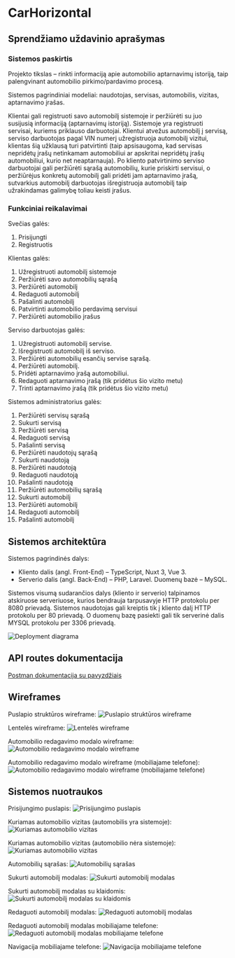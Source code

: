 # CarHorizontal

## Sprendžiamo uždavinio aprašymas 

### Sistemos paskirtis

<p>Projekto tikslas – rinkti informaciją apie automobilio aptarnavimų istoriją, taip palengvinant automobilio pirkimo/pardavimo procesą.</p>
<p>Sistemos pagrindiniai modeliai: naudotojas, servisas, automobilis, vizitas, aptarnavimo įrašas.</p>
<p>Klientai gali registruoti savo automobilį sistemoje ir peržiūrėti su juo susijusią informaciją (aptarnavimų istoriją). Sistemoje yra registruoti servisai, kuriems priklauso darbuotojai. Klientui atvežus automobilį į servisą, serviso darbuotojas pagal VIN numerį užregistruoja automobilį vizitui, klientas šią užklausą turi patvirtinti (taip apsisaugoma, kad servisas nepridėtų įrašų netinkamam automobiliui ar apskritai nepridėtų įrašų automobiliui, kurio net neaptarnauja). Po kliento patvirtinimo serviso darbuotojai gali peržiūrėti sąrašą automobilių, kurie priskirti servisui, o peržiūrėjus konkretų automobilį gali pridėti jam aptarnavimo įrašą, sutvarkius automobilį darbuotojas išregistruoja automobilį taip užrakindamas galimybę toliau keisti įrašus.</p>

### Funkciniai reikalavimai

Svečias galės:
1.	Prisijungti
2.	Registruotis

Klientas galės:

1.	Užregistruoti automobilį sistemoje
2.	Peržiūrėti savo automobilių sąrašą
3.	Peržiūrėti automobilį
4.	Redaguoti automobilį
5.	Pašalinti automobilį
6.	Patvirtinti automobilio perdavimą servisui
7.  Peržiūrėti automobilio įrašus

Serviso darbuotojas galės:

1.	Užregistruoti automobilį servise.
2.	Išregistruoti automobilį iš serviso.
3.	Peržiūrėti automobilių esančių servise sąrašą.
4.	Peržiūrėti automobilį.
5.	Pridėti aptarnavimo įrašą automobiliui.
6.	Redaguoti aptarnavimo įrašą (tik pridėtus šio vizito metu)
7.	Trinti aptarnavimo įrašą (tik pridėtus šio vizito metu)

Sistemos administratorius galės:

1.	Peržiūrėti servisų sąrašą
2.	Sukurti servisą
3.	Peržiūrėti servisą
4.	Redaguoti servisą
5.	Pašalinti servisą
6.	Peržiūrėti naudotojų sąrašą
7.	Sukurti naudotoją
8.	Peržiūrėti naudotoją
9.	Redaguoti naudotoją
10.	Pašalinti naudotoją
11.	Peržiūrėti automobilių sąrašą
12. Sukurti automobilį
13. Peržiūrėti automobilį
14. Redaguoti automobilį
15. Pašalinti automobilį

## Sistemos architektūra
Sistemos pagrindinės dalys:
- Kliento dalis (angl. Front-End) – TypeScript, Nuxt 3, Vue 3.
- Serverio dalis (angl. Back-End) – PHP, Laravel. Duomenų bazė – MySQL.
<p>Sistemos visumą sudarančios dalys (kliento ir serverio) talpinamos atskiruose serveriuose, kurios bendrauja tarpusavyje HTTP protokolu per 8080 prievadą. Sistemos naudotojas gali kreiptis tik į kliento dalį HTTP protokolu per 80 prievadą. O duomenų bazę pasiekti gali tik serverinė dalis MYSQL protokolu per 3306 prievadą.</p>

![Deployment diagrama](./deployment.png "Deployment diagrama")

## API routes dokumentacija
[Postman dokumentacija su pavyzdžiais](https://documenter.getpostman.com/view/29924563/2s9Ykq71MW)

## Wireframes
Puslapio struktūros wireframe:
![Puslapio struktūros wireframe](./page_layout_wireframe.png "Puslapio struktūros wireframe")

Lentelės wireframe:
![Lentelės wireframe](./table_wireframe.png "Lentelės wireframe")

Automobilio redagavimo modalo wireframe:
![Automobilio redagavimo modalo wireframe](./desktop_modal_wireframe.png "Automobilio redagavimo modalo wireframe")

Automobilio redagavimo modalo wireframe (mobiliajame telefone):
![Automobilio redagavimo modalo wireframe (mobiliajame telefone)](./mobile_modal_wireframe.png "Automobilio redagavimo modalo wireframe (mobiliajame telefone)")

## Sistemos nuotraukos
Prisijungimo puslapis:
![Prisijungimo puslapis](./login.png "Prisijungimo puslapis")

Kuriamas automobilio vizitas (automobilis yra sistemoje):
![Kuriamas automobilio vizitas](./create_appointment_car_found.png "Kuriamas automobilio vizitas")

Kuriamas automobilio vizitas (automobilio nėra sistemoje):
![Kuriamas automobilio vizitas](./create_appointment_car_not_found.png "Kuriamas automobilio vizitas")

Automobilių sąrašas:
![Automobilių sąrašas](./cars_list.png "Automobilių sąrašas")

Sukurti automobilį modalas:
![Sukurti automobilį modalas](./create_car_modal.png "Sukurti automobilį modalas")

Sukurti automobilį modalas su klaidomis:
![Sukurti automobilį modalas su klaidomis](./create_car_modal_validation.png "Sukurti automobilį modalas su klaidomis")

Redaguoti automobilį modalas:
![Redaguoti automobilį modalas](./edit_car_modal.png "Redaguoti automobilį modalas")

Redaguoti automobilį modalas mobiliajame telefone:
![Redaguoti automobilį modalas mobiliajame telefone](./edit_car_modal_mobile.png "Redaguoti automobilį modalas mobiliajame telefone")

Navigacija mobiliajame telefone:
![Navigacija mobiliajame telefone](./mobile_navigation.png "Navigacija mobiliajame telefone")
